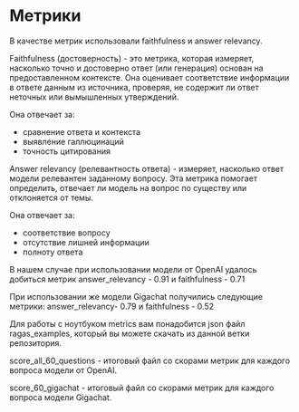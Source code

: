 # Метрики

В качестве метрик использовали faithfulness и answer relevancy.

Faithfulness (достоверность) - это метрика, которая измеряет, насколько точно и достоверно ответ (или генерация) основан на предоставленном контексте. Она оценивает соответствие информации в ответе данным из источника, проверяя, не содержит ли ответ неточных или вымышленных утверждений.

Она отвечает за:
- сравнение ответа и контекста
- выявление галлюцинаций
- точность цитирования


Answer relevancy (релевантность ответа) - измеряет, насколько ответ модели релевантен заданному вопросу. Эта метрика помогает определить, отвечает ли модель на вопрос по существу или отклоняется от темы.

Она отвечает за:
- соответствие вопросу
- отсутствие лишней информации
- полноту ответа


В нашем случае при использовании модели от OpenAI удалось добиться метрик answer_relevancy - 0.91 и faithfulness - 0.71

При использовании же модели Gigachat получились следующие метрики: answer_relevancy- 0.79 и faithfulness -  0.52

Для работы с ноутбуком metrics вам понадобится json файл ragas_examples, который вы можете скачать из данной ветки репозитория.

score_all_60_questions - итоговый файл со скорами метрик для каждого вопроса модели от OpenAI.

score_60_gigachat - итоговый файл со скорами метрик для каждого вопроса модели Gigachat.
